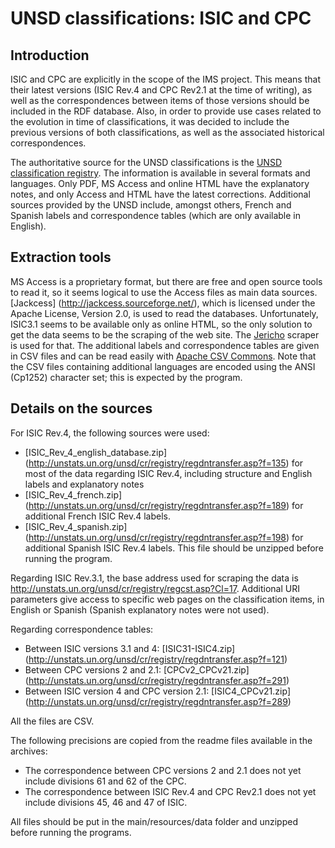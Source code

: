 # UNSD classifications: ISIC and CPC

## Introduction

ISIC and CPC are explicitly in the scope of the IMS project. This means that their latest versions (ISIC Rev.4 and CPC Rev2.1 at the time of writing), as well as the correspondences between items of those versions should be included in the RDF database. Also, in order to provide use cases related to the evolution in time of classifications, it was decided to include the previous versions of both classifications, as well as the associated historical correspondences.

The authoritative source for the UNSD classifications is the [UNSD classification registry](http://unstats.un.org/unsd/cr/registry/). The information is available in several formats and languages. Only PDF, MS Access and online HTML have the explanatory notes, and only Access and HTML have the latest corrections. Additional sources provided by the UNSD include, amongst others, French and Spanish labels and correspondence tables (which are only available in English).

## Extraction tools

MS Access is a proprietary format, but there are free and open source tools to read it, so it seems logical to use the Access files as main data sources. [Jackcess] (http://jackcess.sourceforge.net/), which is licensed under the Apache License, Version 2.0, is used to read the databases. Unfortunately, ISIC3.1 seems to be available only as online HTML, so the only solution to get the data seems to be the scraping of the web site. The [Jericho](http://jericho.htmlparser.net/) scraper is used for that. The additional labels and correspondence tables are given in CSV files and can be read easily with [Apache CSV Commons](https://commons.apache.org/proper/commons-csv/). Note that the CSV files containing additional languages are encoded using the ANSI (Cp1252) character set; this is expected by the program.

## Details on the sources

For ISIC Rev.4, the following sources were used:

* [ISIC_Rev_4_english_database.zip] (http://unstats.un.org/unsd/cr/registry/regdntransfer.asp?f=135) for most of the data regarding ISIC Rev.4, including structure and English labels and explanatory notes
* [ISIC_Rev_4_french.zip] (http://unstats.un.org/unsd/cr/registry/regdntransfer.asp?f=189) for additional French ISIC Rev.4 labels.
* [ISIC_Rev_4_spanish.zip] (http://unstats.un.org/unsd/cr/registry/regdntransfer.asp?f=198) for additional Spanish ISIC Rev.4 labels. This file should be unzipped before running the program.

Regarding ISIC Rev.3.1, the base address used for scraping the data is http://unstats.un.org/unsd/cr/registry/regcst.asp?Cl=17. Additional URI parameters give access to specific web pages on the classification items, in English or Spanish (Spanish explanatory notes were not used).

Regarding correspondence tables:

* Between ISIC versions 3.1 and 4: [ISIC31-ISIC4.zip] (http://unstats.un.org/unsd/cr/registry/regdntransfer.asp?f=121)
* Between CPC versions 2 and 2.1: [CPCv2_CPCv21.zip] (http://unstats.un.org/unsd/cr/registry/regdntransfer.asp?f=291)
* Between ISIC version 4 and CPC version 2.1: [ISIC4_CPCv21.zip] (http://unstats.un.org/unsd/cr/registry/regdntransfer.asp?f=289)

All the files are CSV.

The following precisions are copied from the readme files available in the archives:

* The correspondence between CPC versions 2 and 2.1 does not yet include divisions 61 and 62 of the CPC.
* The correspondence between ISIC Rev.4 and CPC Rev2.1 does not yet include divisions 45, 46 and 47 of ISIC.

All files should be put in the main/resources/data folder and unzipped before running the programs.